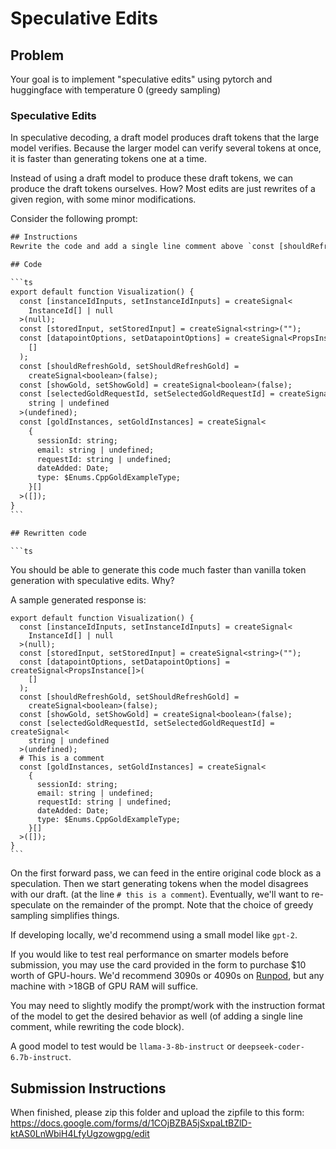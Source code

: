# Speculative Edits

## Problem
Your goal is to implement "speculative edits" using pytorch and huggingface with temperature 0 (greedy sampling)

### Speculative Edits

In speculative decoding, a draft model produces draft tokens that the large model verifies. Because the larger model can verify several tokens at once, it is faster
than generating tokens one at a time.

Instead of using a draft model to produce these draft tokens, we can produce the draft tokens ourselves. How? Most edits are just rewrites of a given region, with some minor modifications.

Consider the following prompt:
````txt
## Instructions
Rewrite the code and add a single line comment above `const [shouldRefreshGold, setShouldRefreshGold]`...

## Code

```ts
export default function Visualization() {
  const [instanceIdInputs, setInstanceIdInputs] = createSignal<
    InstanceId[] | null
  >(null);
  const [storedInput, setStoredInput] = createSignal<string>("");
  const [datapointOptions, setDatapointOptions] = createSignal<PropsInstance[]>(
    []
  );
  const [shouldRefreshGold, setShouldRefreshGold] =
    createSignal<boolean>(false);
  const [showGold, setShowGold] = createSignal<boolean>(false);
  const [selectedGoldRequestId, setSelectedGoldRequestId] = createSignal<
    string | undefined
  >(undefined);
  const [goldInstances, setGoldInstances] = createSignal<
    {
      sessionId: string;
      email: string | undefined;
      requestId: string | undefined;
      dateAdded: Date;
      type: $Enums.CppGoldExampleType;
    }[]
  >([]);
}
```

## Rewritten code

```ts
````

You should be able to generate this code much faster than vanilla token generation
with speculative edits. Why?

A sample generated response is:
````
export default function Visualization() {
  const [instanceIdInputs, setInstanceIdInputs] = createSignal<
    InstanceId[] | null
  >(null);
  const [storedInput, setStoredInput] = createSignal<string>("");
  const [datapointOptions, setDatapointOptions] = createSignal<PropsInstance[]>(
    []
  );
  const [shouldRefreshGold, setShouldRefreshGold] =
    createSignal<boolean>(false);
  const [showGold, setShowGold] = createSignal<boolean>(false);
  const [selectedGoldRequestId, setSelectedGoldRequestId] = createSignal<
    string | undefined
  >(undefined);
  # This is a comment
  const [goldInstances, setGoldInstances] = createSignal<
    {
      sessionId: string;
      email: string | undefined;
      requestId: string | undefined;
      dateAdded: Date;
      type: $Enums.CppGoldExampleType;
    }[]
  >([]);
}
```
````

On the first forward pass, we can feed in the entire original code block as a speculation. Then we start generating tokens when the model disagrees with our draft. (at the line `# this is a comment`). Eventually, we'll want to re-speculate on the remainder of the prompt.
Note that the choice of greedy sampling simplifies things.

If developing locally, we'd recommend using a small model like `gpt-2`.

If you would like to test real performance on smarter models before submission, you may use the card provided in the form to purchase $10 worth of GPU-hours. We'd recommend 3090s or 4090s on [Runpod](https://runpod.io), but any machine with >18GB of GPU RAM will suffice.

You may need to slightly modify the prompt/work with the instruction format of the model to get the desired behavior as well (of adding a single line comment, while rewriting the code block).

A good model to test would be `llama-3-8b-instruct` or `deepseek-coder-6.7b-instruct`.
## Submission Instructions
When finished, please zip this folder and upload the zipfile to this form: https://docs.google.com/forms/d/1COjBZBA5jSxpaLtBZlD-ktAS0LnWbiH4LfyUgzowgpg/edit
